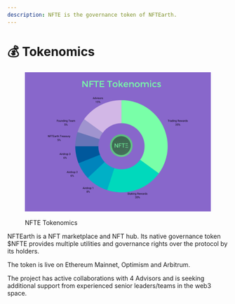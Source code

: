```yaml
---
description: NFTE is the governance token of NFTEarth.
---
```


# 💰 Tokenomics

<figure><img src="../.gitbook/assets/NFTE_Tokenomics.png" alt="Tokenomics"><figcaption><p>NFTE Tokenomics</p></figcaption></figure>

NFTEarth is a NFT marketplace and NFT hub. Its native governance token $NFTE provides multiple utilities and governance rights over the protocol by its holders.&#x20;

The token is live on Ethereum Mainnet, Optimism and Arbitrum.

The project has active collaborations with 4 Advisors and is seeking additional support from experienced senior leaders/teams in the web3 space.
